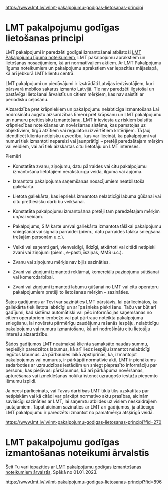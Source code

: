 https://www.lmt.lv/lv/lmt-pakalpojumu-godigas-lietosanas-principi


# LMT pakalpojumu godīgas lietošanas principi

LMT pakalpojumi ir paredzēti godīgai izmantošanai atbilstoši [LMT Pakalpojumu līguma noteikumiem](https://lmt.mstatic.lv/lmt/files/pdf/lmt_pakalpojumu_liguma_noteikumi_2018.pdf), LMT pakalpojumu aprakstiem un lietošanas nosacījumiem, kā arī normatīvajiem aktiem. Ar LMT Pakalpojumu līguma noteikumiem un pakalpojumu aprakstiem var iepazīties mājaslapā, kā arī jebkurā LMT klientu centrā.

LMT pakalpojumi un piedāvājumi ir izstrādāti Latvijas iedzīvotājiem, kuri pārsvarā mobilos sakarus izmanto Latvijā. Tie nav paredzēti ilgstošai un pastāvīgai lietošanai ārvalstīs un citiem mērķiem, kas nav saistīti ar periodisku ceļošanu.

Aizsardzība pret krāpniekiem un pakalpojumu nelabticīga izmantošana
Lai nodrošinātu augstu aizsardzības līmeni pret krāpšanu un LMT pakalpojumu un numuru prettiesisku izmantošanu, LMT ir ieviesta uz riskiem balstīta krāpniecības noteikšanas un novēršanas sistēma, kas pamatojas uz objektīviem, tirgū atzītiem vai regulatoru izvērtētiem kritērijiem. Tā ļauj identificēt klienta netipisku uzvedību, kas var liecināt, ka pakalpojumi vai numuri tiek izmantoti nepareizi vai ļaunprātīgi – pretēji paredzētajam mērķim vai veidiem, vai arī tiek aizskartas citu lietotāju un LMT intereses.

Piemēri

 - Konstatēta zvanu, ziņojumu, datu pārraides vai citu pakalpojumu izmantošana lietotājiem neraksturīgā veidā, ilgumā vai apjomā.
 
 - Izmantota pakalpojuma saņemšanas nosacījumiem neatbilstoša galiekārta.
 
 - Lietota galiekārta, kas iepriekš izmantota nelabticīgi labuma gūšanai vai citu prettiesisku darbību veikšanai.

 - Konstatēta pakalpojumu izmantošana pretēji tam paredzētajam mērķim un/vai veidam.

 - Pakalpojums, SIM karte un/vai galiekārta izmantota tālākai pakalpojumu sniegšanai vai signāla pārraidei (piem., datu pārraides tālāka sniegšana trešajām personām u.c.).

 - Veikti vai saņemti gari, vienveidīgi, līdzīgi, atkārtoti vai citādi netipiski zvani vai ziņojumi (piem., e-pasti, īsziņas, MMS u.c.).

 - Zvanu vai ziņojumu mērķis nav bijis sazināties.

 - Zvani vai ziņojumi izmantoti reklāmai, komerciālu paziņojumu sūtīšanai vai komercdarbībai.

 - Zvani vai ziņojumi izmantoti labumu gūšanai no LMT vai citu operatoru pakalpojumiem pretēji to lietošanas mērķim – sazināties.

Šajos gadījumos ar Tevi var sazināties LMT pārstāvis, lai pārliecinātos, ka galiekārta tiek lietota labticīgi un ar īpašnieka piekrišanu. Taču var būt arī gadījumi, kad sistēma automātiski vai pēc informācijas saņemšanas no citiem operatoriem ierobežo vai pat pārtrauc noteikta pakalpojuma sniegšanu, lai novērstu pārmērīgu zaudējumu rašanās iespēju, nelabticīgu pakalpojumu vai numuru izmantošanu, kā arī nodrošinātu citu lietotāju interešu aizsardzību.

Šādos gadījumos LMT neatmaksā klienta samaksāto naudas summu, nepiešķir paredzētos labumus, kā arī liedz iespēju izmantot nelabticīgi iegūtos labumus. Ja pārbaudes laikā apstiprinās, ka, izmantojot pakalpojumus vai numurus, ir pārkāpti normatīvie akti, LMT ir pienākums sadarboties ar uzraudzības iestādēm un sniegt pieprasīto informāciju par personu, kas pieļāvusi pārkāpumus, kā arī pārkāpuma novēršanas, apturēšanas vai izmeklēšanas nolūkā īstenot uzraugošo iestāžu pieņemto lēmumu izpildi.

Ja neesi pārliecināts, vai Tavas darbības LMT tīklā tiks uzskatītas par netipiskām vai kā citādi var pārkāpt normatīvo aktu prasības, aicinām savlaicīgi sazināties ar LMT, lai saņemtu atbildes uz visiem neskaidrajiem jautājumiem. Tāpat aicinām sazināties ar LMT arī gadījumos, ja attiecīgo LMT pakalpojumu ir paredzēts izmantot no pamatmērķa atšķirīgā veidā.

https://www.lmt.lv/lv/lmt-pakalpojumu-godigas-lietosanas-principi?fid=270
  
  

# LMT pakalpojumu godīgas izmantošanas noteikumi ārvalstīs

Šeit Tu vari iepazīties ar [LMT pakalpojumu godīgas izmantošanas noteikumiem ārvalstīs](https://lmt.mstatic.lv/lmt/files/godigas-izmantosanas-noteikumi-eez_01.01.2023.pdf). Spēkā no 01.01.2023.


https://www.lmt.lv/lv/lmt-pakalpojumu-godigas-lietosanas-principi?fid=896
